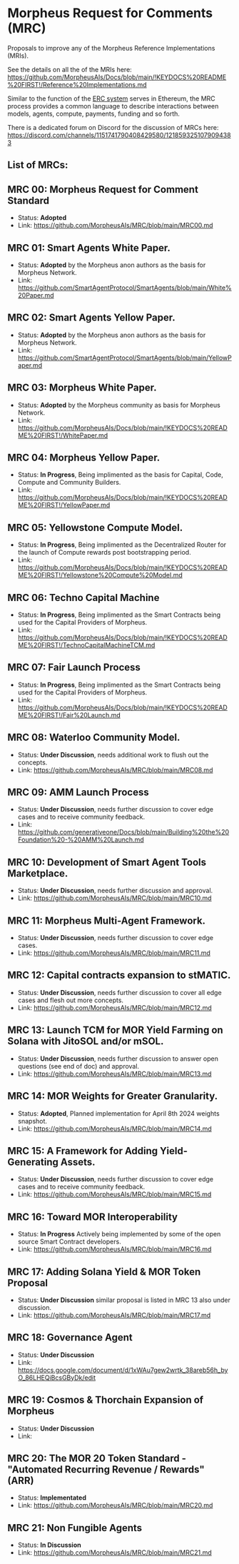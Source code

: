 # Morpheus Request for Comments (MRC)
Proposals to improve any of the Morpheus Reference Implementations (MRIs). 

See the details on all the of the MRIs here: https://github.com/MorpheusAIs/Docs/blob/main/!KEYDOCS%20README%20FIRST!/Reference%20Implementations.md

Similar to the function of the [ERC system](https://eips.ethereum.org/erc ) serves in Ethereum, the MRC process provides a common language to describe interactions between models, agents, compute, payments, funding and so forth.

There is a dedicated forum on Discord for the discussion of MRCs here: https://discord.com/channels/1151741790408429580/1218593251079094383

## List of MRCs:

## MRC 00: Morpheus Request for Comment Standard
- Status: **Adopted**
- Link: https://github.com/MorpheusAIs/MRC/blob/main/MRC00.md

## MRC 01: Smart Agents White Paper.
- Status: **Adopted** by the Morpheus anon authors as the basis for Morpheus Network.
- Link: https://github.com/SmartAgentProtocol/SmartAgents/blob/main/White%20Paper.md

## MRC 02: Smart Agents Yellow Paper.
- Status: **Adopted** by the Morpheus anon authors as the basis for Morpheus Network.
- Link: https://github.com/SmartAgentProtocol/SmartAgents/blob/main/YellowPaper.md

## MRC 03: Morpheus White Paper.
- Status: **Adopted** by the Morpheus community as basis for Morpheus Network.
- Link: https://github.com/MorpheusAIs/Docs/blob/main/!KEYDOCS%20README%20FIRST!/WhitePaper.md

## MRC 04: Morpheus Yellow Paper.
- Status: **In Progress**, Being implimented as the basis for Capital, Code, Compute and Community Builders.
- Link: https://github.com/MorpheusAIs/Docs/blob/main/!KEYDOCS%20README%20FIRST!/YellowPaper.md

## MRC 05: Yellowstone Compute Model.
- Status: **In Progress**, Being implimented as the Decentralized Router for the launch of Compute rewards post bootstrapping period.
- Link: https://github.com/MorpheusAIs/Docs/blob/main/!KEYDOCS%20README%20FIRST!/Yellowstone%20Compute%20Model.md

## MRC 06: Techno Capital Machine
- Status: **In Progress**, Being implimented as the Smart Contracts being used for the Capital Providers of Morpheus.
- Link: https://github.com/MorpheusAIs/Docs/blob/main/!KEYDOCS%20README%20FIRST!/TechnoCapitalMachineTCM.md

## MRC 07: Fair Launch Process
- Status: **In Progress**, Being implimented as the Smart Contracts being used for the Capital Providers of Morpheus.
- Link: https://github.com/MorpheusAIs/Docs/blob/main/!KEYDOCS%20README%20FIRST!/Fair%20Launch.md

## MRC 08: Waterloo Community Model.
- Status: **Under Discussion**, needs additional work to flush out the concepts.
- Link: https://github.com/MorpheusAIs/MRC/blob/main/MRC08.md

## MRC 09: AMM Launch Process
- Status: **Under Discussion**, needs further discussion to cover edge cases and to receive community feedback.
- Link: https://github.com/generativeone/Docs/blob/main/Building%20the%20Foundation%20-%20AMM%20Launch.md

## MRC 10: Development of Smart Agent Tools Marketplace.
- Status: **Under Discussion**, needs further discussion and approval.
- Link: https://github.com/MorpheusAIs/MRC/blob/main/MRC10.md

## MRC 11: Morpheus Multi-Agent Framework.
- Status: **Under Discussion**, needs further discussion to cover edge cases.
- Link: https://github.com/MorpheusAIs/MRC/blob/main/MRC11.md

## MRC 12: Capital contracts expansion to stMATIC.
- Status: **Under Discussion**, needs further discussion to cover all edge cases and flesh out more concepts.
- Link: https://github.com/MorpheusAIs/MRC/blob/main/MRC12.md

## MRC 13: Launch TCM for MOR Yield Farming on Solana with JitoSOL and/or mSOL.
- Status: **Under Discussion**, needs further discussion to answer open questions (see end of doc) and approval.
- Link: https://github.com/MorpheusAIs/MRC/blob/main/MRC13.md

## MRC 14: MOR Weights for Greater Granularity.
- Status: **Adopted**, Planned implementation for April 8th 2024 weights snapshot.
- Link: https://github.com/MorpheusAIs/MRC/blob/main/MRC14.md

## MRC 15: A Framework for Adding Yield-Generating Assets.
- Status: **Under Discussion**, needs further discussion to cover edge cases and to receive community feedback.
- Link: https://github.com/MorpheusAIs/MRC/blob/main/MRC15.md

## MRC 16: Toward MOR Interoperability
- Status: **In Progress** Actively being implemented by some of the open source Smart Contract developers.
- Link: https://github.com/MorpheusAIs/MRC/blob/main/MRC16.md

## MRC 17: Adding Solana Yield & MOR Token Proposal
- Status: **Under Discussion** similar proposal is listed in MRC 13 also under discussion.
- Link: https://github.com/MorpheusAIs/MRC/blob/main/MRC17.md

## MRC 18: Governance Agent
- Status: **Under Discussion**
- Link: https://docs.google.com/document/d/1xWAu7gew2wrtk_38areb56h_byO_86LHEQiBcsGByDk/edit

## MRC 19: Cosmos & Thorchain Expansion of Morpheus
- Status: **Under Discussion**
- Link: 

## MRC 20: The MOR 20 Token Standard - "Automated Recurring Revenue / Rewards" (ARR)
- Status: **Implementated** 
- Link: https://github.com/MorpheusAIs/MRC/blob/main/MRC20.md

## MRC 21: Non Fungible Agents
- Status: **In Discussion**
- Link: https://github.com/MorpheusAIs/MRC/blob/main/MRC21.md
